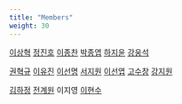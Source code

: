 ```yaml
---
title: "Members"
weight: 30
---
```


[이상혁](https://github.com/shlee322) [정진호](https://github.com/zinozzino) [이종찬](https://github.com/chester777) [박종엽](https://github.com/pjongy) [하지윤](https://github.com/punkyoon) [강웅석](https://github.com/nephtyws)

[권혁규](https://github.com/anymate98) [이유진](https://github.com/emiling) [이선명](https://github.com/actumn) [서지원](https://github.com/greenun) [이선엽](https://github.com/qbx2) [고수창](https://github.com/suchangko) [강지원](https://github.com/jwkapple)

[김하정](https://github.com/fell8000) [전계원](https://github.com/JeonK1) 이지영 [이현수](https://github.com/incleaf)
